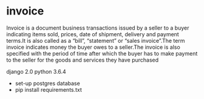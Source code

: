 # invoice

Invoice is a document business transactions issued by a seller to a buyer indicating items sold,  prices, date of shipment, delivery and payment terms.It is also called as a “bill”, “statement” or “sales invoice”.The term invoice indicates money the buyer owes to a seller.The invoice is also specified with the period of time after which the buyer has to make payment to the seller for the goods and services they have purchased

django 2.0
python 3.6.4

- set-up postgres database
- pip install requirements.txt

